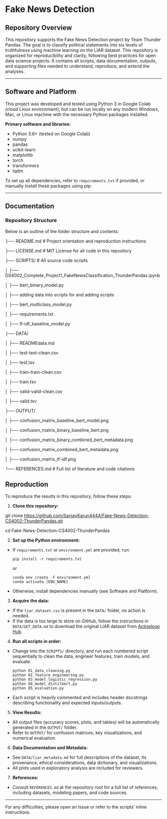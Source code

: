 # Fake News Detection

## Repository Overview

This repository supports the Fake News Detection project by Team Thunder Pandas. The goal is to classify political statements into six levels of truthfulness using machine learning on the LIAR dataset. This repository is organized for reproducibility and clarity, following best practices for open data science projects. It contains all scripts, data documentation, outputs, and supporting files needed to understand, reproduce, and extend the analyses.

---

## Software and Platform

This project was developed and tested using Python 3 in Google Colab (cloud Linux environment), but can be run locally on any modern Windows, Mac, or Linux machine with the necessary Python packages installed.

**Primary software and libraries:**
- Python 3.8+ (tested on Google Colab)
- numpy
- pandas
- scikit-learn
- matplotlib
- torch
- transformers
- tqdm

To set up all dependencies, refer to `requirements.txt` if provided, or manually install these packages using pip:

------------------------------------------------------------------------------------

## Documentation

### Repository Structure

Below is an outline of the folder structure and contents:


├── README.md # Project orientation and reproduction instructions


├── LICENSE.md # MIT License for all code in this repository


├── SCRIPTS/ # All source code scripts

│ ├──   DS4002_Complete_Project1_FakeNewsClassification_ThunderPandas.ipynb

│ ├──   bert_binary_model.py

│ ├──   adding data into scripts for and adding scripts

│ ├──   bert_multiclass_model.py

│ ├──   requirements.txt

│ ├──   tf-idf_baseline_model.py


├── DATA/


│ ├──     READMEdata.md

│ ├──     test-test-clean.csv

│ ├──     test.tsv

│ ├──     train-train-clean.csv

│ ├──     train.tsv

│ ├──     valid-valid-clean.csv

│ ├──     valid.tsv



├── OUTPUT/

│ ├──     confusion_matrix_baseline_bert_model.png

│ ├──     confusion_matrix_binary_baseline_bert.png

│ ├──     confusion_matrix_binary_combined_bert_metadata.png

│ ├──     confusion_matrix_combined_bert_metadata.png

│ ├──     confusion_matrix_tf-idf.png


└── REFERENCES.md # Full list of literature and code citations



## Reproduction

To reproduce the results in this repository, follow these steps:

1. **Clone this repository:**

git clone https://github.com/SanjayKarun4444/Fake-News-Detection-CS4002-ThunderPandas.git

cd Fake-News-Detection-CS4002-ThunderPandas


2. **Set up the Python environment:**
- If `requirements.txt` or `environment.yml` are provided, run:
  ```
  pip install -r requirements.txt
  ```
  *or*
  ```
  conda env create -f environment.yml
  conda activate [ENV_NAME]
  ```

- Otherwise, install dependencies manually (see Software and Platform).

3. **Acquire the data:**
- If the `liar_dataset.csv` is present in the `DATA/` folder, no action is needed.
- If the data is too large to store on GitHub, follow the instructions in `DATA/GET_DATA.md` to download the original LIAR dataset from [Activeloop Hub](https://datasets.activeloop.ai/docs/ml/datasets/liar-dataset/).

4. **Run all scripts in order:**
- Change into the `SCRIPTS/` directory, and run each numbered script sequentially to clean the data, engineer features, train models, and evaluate.
  ```
  python 01_data_cleaning.py
  python 02_feature_engineering.py
  python 03_model_logistic_regression.py
  python 04_model_distilbert.py
  python 05_evaluation.py
  ```
- Each script is heavily commented and includes header docstrings describing functionality and expected inputs/outputs.

5. **View Results:**
- All output files (accuracy scores, plots, and tables) will be automatically generated in the `OUTPUT/` folder.
- Refer to `OUTPUT/` for confusion matrices, key visualizations, and numerical evaluation.

6. **Data Documentation and Metadata:**
- See `DATA/liar_metadata.md` for full descriptions of the dataset, its provenance, ethical considerations, data dictionary, and visualizations.
- All plots used in exploratory analysis are included for reviewers.

7. **References:**
- Consult `REFERENCES.md` at the repository root for a full list of references, including datasets, modeling papers, and code sources.

---

For any difficulties, please open an Issue or refer to the scripts’ inline instructions.
